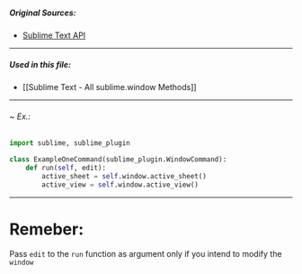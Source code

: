 ##### Original Sources:
- [Sublime Text API](https://www.sublimetext.com/docs/api_reference.html#:~:text=sublime_plugin.WindowCommandClass,via%20self.window)

---
##### Used in this file:
- [[Sublime Text - All sublime.window Methods]]

---
###### ~ Ex.:
```python
import sublime, sublime_plugin

class ExampleOneCommand(sublime_plugin.WindowCommand):
	def run(self, edit):
		active_sheet = self.window.active_sheet()
		active_view = self.window.active_view()
```

---
# Remeber:
Pass `edit` to the `run` function as argument only if you intend to modify the `window`